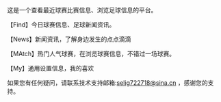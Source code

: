 这是一个查看最近球赛比赛信息、浏览足球信息的平台。

【Find】今日球赛信息、足球新闻资讯。

【News】新闻资讯，了解身边发生的点点滴滴

【MAtch】热门人气球赛，在浏览球赛信息，不错过一场球赛。

【My】通用设置信息，我的喜欢

如果您有任何疑问，请联系技术支持邮箱:selig722718@sina.cn ，感谢您的支持。
